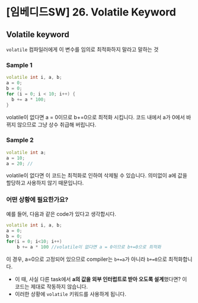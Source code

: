 # [임베디드SW] 26. Volatile Keyword

## Volatile keyword

`volatile` 컴파일러에게 이 변수를 임의로 최적화하지 말라고 말하는 것

### Sample 1

```cpp
volatile int i, a, b;
a = 0;
b = 0;
for (i = 0; i < 10; i++) {
  b += a * 100;
}
```

volatile이 없다면 a = 0이므로 b+=0으로 최적화 시킵니다. 코드 내에서 a가 0에서 바뀌지 않으므로 그냥 상수 취급해 버립니다.

### Sample 2

```cpp
volatile int a;
a = 10;
a = 20; // 
```

volatile이 없다면 이 코드는 최적화로 인하여 삭제될 수 있습니다. 의미없이 a에 값을 할당하고 사용하지 않기 때문입니다.

### 어떤 상황에 필요한가요?

예를 들어, 다음과 같은 code가 있다고 생각합시다.

```cpp
volatile int i, a, b;
a = 0;
b = 0;
for(i = 0; i<10; i++)
	b += a * 100 //volatile이 없다면 a = 0이므로 b+=0으로 최적화
```

이 경우, a=0으로 고정되어 있으므로 compiler는 `b+=a`가 아니라 `b+=0`으로 최적화합니다.

- 이 때, 사실 다른 task에서 **a의 값을 외부 인터럽트로 받아 오도록 설계**했다면? 이 코드는 제대로 작동하지 않습니다.
- 이러한 상황에 `volatile` 키워드를 사용하게 됩니다.